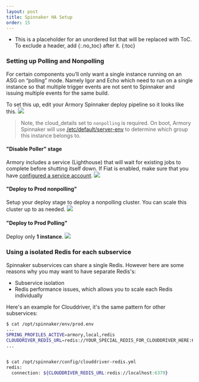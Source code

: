 ```yaml
---
layout: post
title: Spinnaker HA Setup
order: 15
---
```

* This is a placeholder for an unordered list that will be replaced with ToC. To exclude a header, add {:.no_toc} after it.
{:toc}

### Setting up Polling and Nonpolling
For certain components you’ll only want a single instance running on an ASG on “polling” mode. Namely Igor and Echo which need to run on a single instance so that multiple trigger events are not sent to Spinnaker and issuing multiple events for the same build.

To set this up, edit your Armory Spinnaker deploy pipeline so it looks like this.
![](https://cl.ly/3R2v3u3F2z2O/Image%202018-05-16%20at%2014.39.40.png)

> Note, the cloud_details set to `nonpolling` is required. On boot, Armory Spinnaker will use [/etc/default/server-env](https://kb.armory.io/aws/18-what-is-server-env/) to determine which group this instance belongs to.

#### "Disable Poller" stage
Armory includes a service (Lighthouse) that will wait for existing jobs to complete before shutting itself down.
If Fiat is enabled, make sure that you have [configured a service account](https://docs.armory.io/install-guide/authz/#configure-a-service-account).
![](https://cl.ly/3O0t262Q1f2g/Image%202018-05-16%20at%2014.35.42.png)

#### "Deploy to Prod nonpolling"
Setup your deploy stage to deploy a nonpolling cluster. You can scale this cluster up to as needed.
![](https://cl.ly/0M18343V0S1G/Image%202018-05-16%20at%2014.31.14.png)


#### "Deploy to Prod Polling"
Deploy only **1 instance**.
![](https://cl.ly/2F072B1o081Z/Image%202018-05-16%20at%2014.37.01.png)



### Using a isolated Redis for each subservice
Spinnaker subservices can share a single Redis. However here are some reasons why you may want to have separate Redis's:
- Subservice isolation
- Redis performance issues, which allows you to scale each Redis individually


Here's an example for Clouddriver, it's the same pattern for other subservices:
```bash
$ cat /opt/spinnaker/env/prod.env
...
SPRING_PROFILES_ACTIVE=armory,local,redis
CLOUDDRIVER_REDIS_URL=redis://YOUR_SPECIAL_REDIS_FOR_CLOUDDRIVER_HERE:6379
...


$ cat /opt/spinnaker/config/clouddriver-redis.yml
redis:
  connection: ${CLOUDDRIVER_REDIS_URL:redis://localhost:6379}
```